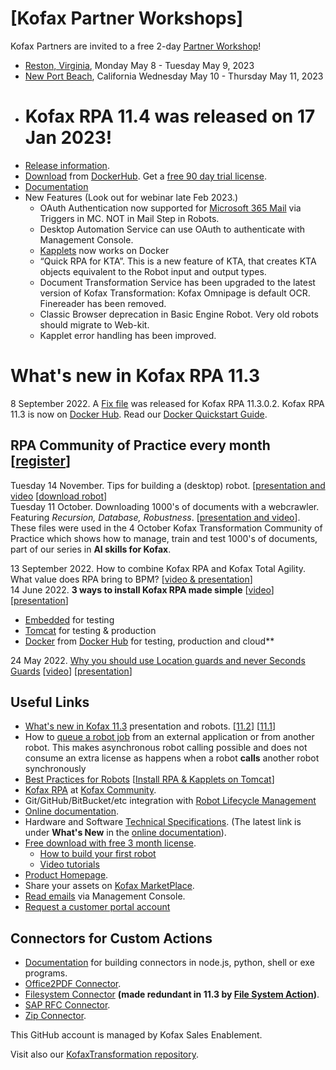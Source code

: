 
# [Kofax Partner Workshops]
Kofax Partners are invited to a free 2-day [Partner Workshop](https://github.com/KofaxRPA/PartnerSeminar/blob/main/README.md)!
* [Reston, Virginia](https://www.eventbrite.com/e/604142876607), Monday May 8 - Tuesday May 9, 2023
* [New Port Beach](https://www.eventbrite.com/e/604138222687), California Wednesday May 10 - Thursday May 11, 2023
* # Kofax RPA 11.4 was released on 17 Jan 2023!
* [Release information](https://knowledge.kofax.com/Robotic_Process_Automation/Overview-Downloads/RPA_Product_Release_Information#Latest_11.4_Releases).
* [Download](https://github.com/KofaxRPA/Docker) from [DockerHub](https://hub.docker.com/r/kofax/rpa-managementconsole). Get a [free 90 day trial license](https://www.kofax.com/products/rpa/rpa-free-trial).
* [Documentation](https://docshield.kofax.com/RPA/en_US/11.4.0-vcsft2fhaw/help/rpa_help/help_main/c_welcomegeneral.html)
* New Features (Look out for webinar late Feb 2023.)
  *	OAuth Authentication now supported for [Microsoft 365 Mail](https://github.com/KofaxRPA/Mail/blob/master/Microsoft365.md) via Triggers in MC. NOT in Mail Step in Robots.
  *	Desktop Automation Service can use OAuth to authenticate with Management Console.
  *	[Kapplets](https://github.com/KofaxRPA/Docker/blob/6b954e9188e3828183b9e9e6ce37afe4b3cde62a/docker-compose.yml) now works on Docker
  *	“Quick RPA for KTA”. This is a new feature of KTA, that creates KTA objects equivalent to the Robot input and output types.
  *	Document Transformation Service has been upgraded to the latest version of Kofax Transformation: Kofax Omnipage is default OCR. Finereader has been removed.
  *	Classic Browser deprecation in Basic Engine Robot. Very old robots should migrate to Web-kit.
  *	Kapplet error handling has been improved.
# What's new in Kofax RPA 11.3
8 September 2022. A [Fix file](https://community.kofax.com/s/question/0D53m00006FG8ThCAL/robotic-process-automation-release-announcements) was released for Kofax RPA 11.3.0.2.
Kofax RPA 11.3 is now on [Docker Hub](https://hub.docker.com/u/kofax). Read our [Docker Quickstart Guide](https://github.com/KofaxRPA/Docker).
## RPA Community of Practice every month [[register](https://cvent.me/Y7gqWA)]   
Tuesday 14 November. Tips for building a (desktop) robot. [[presentation and video](https://kofax.app.bigtincan.com/lshare/jdrRlDXkZ6Jn59w1OgoOTjf9hbTlCAsOgpoqN4WPzaYx72AQyG) [[download robot](https://github.com/KofaxRPA/Hansard-Robot)]  
Tuesday 11 October. Downloading 1000's of documents with a webcrawler. Featuring *Recursion, Database, Robustness*. [[presentation and video](https://kofax.app.bigtincan.com/lshare/509QLepyr4vlONPk1Va6gXytyixUOEM3RzA2oxb7WnwjYGdJXD)]. These files were used in the 4 October Kofax Transformation Community of Practice which shows how to manage, train and test 1000's of documents, part of our series in **AI skills for Kofax**.

13 September 2022. How to combine Kofax RPA and Kofax Total Agility. What value does RPA bring to BPM? [[video & presentation](https://kofax.app.bigtincan.com/lshare/w7GmZ6QAnXbepkDLzdJYEmMTPFwsLEN2j3l4a5oR10VOxvqP9y)]  
14 June 2022. **3 ways to install Kofax RPA made simple** [[video](https://kofax.app.bigtincan.com/pfiles/KkoeJP7wRa4bVZqMlg2Vf3sOc7CAflTWg12YNx0OjGAzmp3yXW/f/1039688592)] [[presentation](https://kofax.app.bigtincan.com/pfiles/rRLP0b65oAaQdJGlOE66i0hDc5cMiJUNE3jyVKYx27kZzMqweW/f/1039981561)]  
* [Embedded](https://www.kofax.com/products/rpa/rpa-free-trial) for testing  
* [Tomcat](https://github.com/KofaxRPA/RPA-Best-Practices/wiki/Install-Kofax-RPA-11.3-on-Apache-Tomcat-on-Windows) for testing & production  
* [Docker](https://github.com/KofaxRPA/Docker) from [Docker Hub](https://hub.docker.com/u/kofax) for testing, production and cloud**  

24 May 2022. [Why you should use Location guards and never Seconds Guards](https://kofax.app.bigtincan.com/pfiles/eb9PWRq270Kl3AXN5gyxf1sncQUvUDUM8wyrVvDjZoGO4pxYQ1/f/1039688448)   [[video](https://kofax.app.bigtincan.com/pfiles/PDNGeb409jkXm573rE5xiDhncyceiOUdgQldzv1ya6KYpAwOMq/f/1039981596)] [[presentation](https://kofax.app.bigtincan.com/pfiles/eb9PWRq270Kl3AXN5gyxf1sncQUvUDUM8wyrVvDjZoGO4pxYQ1/f/1039688449)]  



## Useful Links
* [What's new in Kofax 11.3](https://github.com/KofaxRPA/RPA-11.3) presentation and robots. [[11.2](https://github.com/KofaxRPA/RPA-11.2)] [[11.1](https://github.com/KofaxRPA/RPA-11.1)]  
* How to [queue a robot job](https://github.com/KofaxRPA/RPA-11.1/blob/main/RobotQueueing.md#robot-queueing-in-kofax-rpa) from an external application or from another robot. This makes asynchronous robot calling possible and does not consume an extra license as happens when a robot **calls** another robot synchronously
* [Best Practices for Robots](https://github.com/KofaxRPA/RPA-Best-Practices#readme) [[Install RPA & Kapplets on Tomcat](https://github.com/KofaxRPA/RPA-Best-Practices/wiki/Install-Kofax-RPA-11.3-on-Apache-Tomcat-on-Windows)]
* [Kofax RPA](https://community.kofax.com/s/topic/0TO3m000000IznGGAS/robotic-process-automation) at [Kofax Community](https://community.kofax.com).
* Git/GitHub/BitBucket/etc integration with [Robot Lifecycle Management](https://github.com/KofaxRPA/Robot-Lifecycle-Management-Guide)
* [Online documentation](https://docshield.kofax.com/RPA/en_US/11.3.0_5cdzhlgb3t/help/rpa_help/help_main/c_welcomegeneral.html).
* Hardware and Software [Technical Specifications](https://docshield.kofax.com/RPA/en_US/11.3.0_5cdzhlgb3t/print/KofaxRPATechnicalSpecifications_11.3.0_EN.pdf).  (The latest link is under **What's New** in the [online documentation](https://docshield.kofax.com/ia-platform.html)).
* [Free download with free 3 month license](https://www.kofax.com/products/rpa/rpa-free-trial).
  * [How to build your first robot](https://www.kofax.com/-/media/files/e-books/en/ug_rpa-tutorial-guide-_en.pdf)
  * [Video tutorials](https://www.kofax.com/eg/kofax-rpa-tutorials)
* [Product Homepage](https://www.kofax.com/products/rpa).
* Share your assets on [Kofax MarketPlace](https://marketplace.kofax.com/).
* [Read emails](https://github.com/KofaxRPA/RPA-11.1/blob/main/Enhanced%20Email%20Integration.md#enhanced-email-integration-in-kofax-rpa-111) via Management Console.
* [Request a customer portal account](https://knowledge.kofax.com/General_Support/00_Support_Forms/Customer_Portal_Request?_ga=2.130987279.1656012013.1655202293-294255832.1654091170)
## Connectors for Custom Actions
 * [Documentation](https://docshield.kofax.com/RPA/en_US/11.4.0-vcsft2fhaw/help/rpa_help/help_main/designstudio/c_das_customactionstep.html) for building connectors in node.js, python, shell or exe programs.
 * [Office2PDF Connector](https://github.com/KofaxRPA/RPA-Connector-Office2PDF).
 * [Filesystem Connector](https://github.com/KofaxRPA/RPA-Connector-File-System) **(made redundant in 11.3 by [File System Action](https://docshield.kofax.com/RPA/en_US/11.4.0-vcsft2fhaw/help/rpa_help/help_main/designstudio/c_das_filesystemactionstep.html))**.
 * [SAP RFC Connector](https://github.com/KofaxRPA/RPA-Connector-RFC).
 * [Zip Connector](https://github.com/KofaxRPA/RPA-Connector-Zip).
 

This GitHub account is managed by Kofax Sales Enablement.

Visit also our [KofaxTransformation repository](https://github.com/KofaxTransformation).
